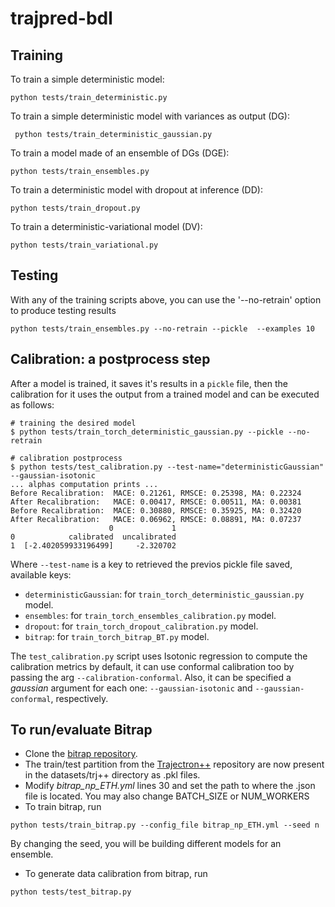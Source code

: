 # trajpred-bdl

## Training

To train a simple deterministic model:

```
python tests/train_deterministic.py
```

To train a simple deterministic model with variances as output (DG):

```
 python tests/train_deterministic_gaussian.py
```

To train a model made of an ensemble of DGs (DGE):

```
python tests/train_ensembles.py
```

To train a deterministic model with dropout at inference (DD):
```
python tests/train_dropout.py
```

To train a deterministic-variational model (DV):
```
python tests/train_variational.py
```


## Testing

With any of the training scripts above, you can use the '--no-retrain' option to produce testing results

```
python tests/train_ensembles.py --no-retrain --pickle  --examples 10
```

## Calibration: a postprocess step

After a model is trained, it saves it's results in a `pickle` file, then the calibration for it uses the output from a trained model and can be executed as follows:

```
# training the desired model
$ python tests/train_torch_deterministic_gaussian.py --pickle --no-retrain

# calibration postprocess
$ python tests/test_calibration.py --test-name="deterministicGaussian" --gaussian-isotonic
... alphas computation prints ...
Before Recalibration:  MACE: 0.21261, RMSCE: 0.25398, MA: 0.22324
After Recalibration:   MACE: 0.00417, RMSCE: 0.00511, MA: 0.00381
Before Recalibration:  MACE: 0.30880, RMSCE: 0.35925, MA: 0.32420
After Recalibration:   MACE: 0.06962, RMSCE: 0.08891, MA: 0.07237
                      0             1
0            calibrated  uncalibrated
1  [-2.402059933196499]     -2.320702
```
Where `--test-name` is a key to retrieved the previos pickle file saved, available keys:
* `deterministicGaussian`: for `train_torch_deterministic_gaussian.py` model.
* `ensembles`: for `train_torch_ensembles_calibration.py` model.
* `dropout`: for `train_torch_dropout_calibration.py` model.
* `bitrap`: for `train_torch_bitrap_BT.py` model.

The `test_calibration.py` script uses Isotonic regression to compute the calibration metrics by default, it can use conformal calibration too by passing the arg `--calibration-conformal`. Also, it can be specified a *gaussian* argument for each one: `--gaussian-isotonic` and `--gaussian-conformal`, respectively.

## To run/evaluate Bitrap

* Clone the [bitrap repository](https://github.com/umautobots/bidireaction-trajectory-prediction).
* The train/test partition from the [Trajectron++](https://github.com/StanfordASL/Trajectron-plus-plus) repository are now present in the datasets/trj++ directory as .pkl files.
* Modify *bitrap_np_ETH.yml* lines 30 and set the path to where the .json file is located. You may also change BATCH_SIZE or NUM_WORKERS   
* To train bitrap, run
```
python tests/train_bitrap.py --config_file bitrap_np_ETH.yml --seed n
```
By changing the seed, you will be building different models for an ensemble.

* To generate data calibration from bitrap, run
```
python tests/test_bitrap.py
```
